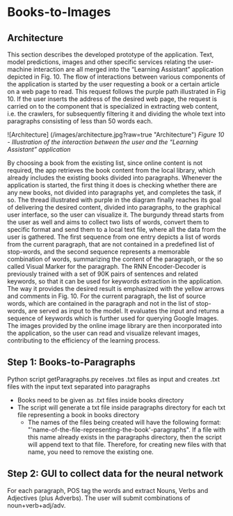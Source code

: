 # Books-to-Images
## Architecture
This section describes the developed prototype of the application. Text, model predictions, images and other specific services relating the user-machine interaction are all merged into the “Learning Assistant” application depicted in Fig. 10. The flow of interactions between various components of the application is started by the user requesting a book or a certain article on a web page to read. This request follows the purple path illustrated in Fig 10. If the user inserts the address of the desired web page, the request is carried on to the component that is specialized in extracting web content, i.e. the crawlers, for subsequently filtering it and dividing the whole text into paragraphs consisting of less than 50 words each. 
 
![Architecture] (/images/architecture.jpg?raw=true "Architecture")
*Figure 10 - Illustration of the interaction between the user and the “Learning Assistant” application*

By choosing a book from the existing list, since online content is not required, the app retrieves the book content from the local library, which already includes the existing books divided into paragraphs. Whenever the application is started, the first thing it does is checking whether there are any new books, not divided into paragraphs yet, and completes the task, if so. The thread illustrated with purple in the diagram finally reaches its goal of delivering the desired content, divided into paragraphs, to the graphical user interface, so the user can visualize it.
The burgundy thread starts from the user as well and aims to collect two lists of words, convert them to specific format and send them to a local text file, where all the data from the user is gathered. The first sequence from one entry depicts a list of words from the current paragraph, that are not contained in a predefined list of stop-words, and the second sequence represents a memorable combination of words, summarizing the content of the paragraph, or the so called Visual Marker for the paragraph.
The RNN Encoder-Decoder is previously trained with a set of 90K pairs of sentences and related keywords, so that it can be used for keywords extraction in the application. The way it provides the desired result is emphasized with the yellow arrows and comments in Fig. 10. For the current paragraph, the list of source words, which are contained in the paragraph and not in the list of stop-words, are served as input to the model. It evaluates the input and returns a sequence of keywords which is further used for querying Google Images. The images provided by the online image library are then incorporated into the application, so the user can read and visualize relevant images, contributing to the efficiency of the learning process.


## Step 1: Books-to-Paragraphs
Python script getParagraphs.py receives .txt files as input and creates .txt files with the input text separated into paragraphs

* Books need to be given as .txt files inside books directory
* The script will generate a txt file inside paragraphs directory for each txt file representing a book in books directory
	* The names of the files being created will have the following format: "'name-of-the-file-representing-the-book'-paragraphs". If a file with this name already exists in the paragraphs directory, then the script will append text to that file. Therefore, for creating new files with that name, you need to remove the existing one.

## Step 2: GUI to collect data for the neural network
For each paragraph, POS tag the words and extract Nouns, Verbs and Adjectives (plus Adverbs).
The user will submit combinations of noun+verb+adj/adv.

